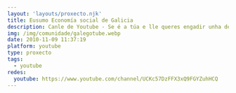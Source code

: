 ```yaml
---
layout: 'layouts/proxecto.njk'
title: Eusumo Economía social de Galicia
description: Canle de Youtube - Se é a túa e lle queres engadir unha descripción e etiquetas, ponte en contacto con nós.
img: /img/comunidade/galegotube.webp
date: 2010-11-09 11:37:19
platform: youtube
type: proxecto
tags:
  - youtube
redes:
  youtube: https://www.youtube.com/channel/UCKc57DzFFX3xQ9FGYZuhHCQ
---
```


